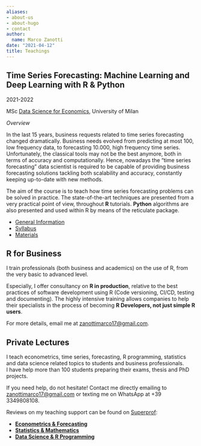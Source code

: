 ```yaml
---
aliases:
- about-us
- about-hugo
- contact
author:
  name: Marco Zanotti
date: "2021-04-12"
title: Teachings
---
```


## Time Series Forecasting: Machine Learning and Deep Learning with R & Python

2021-2022  

MSc [Data Science for Economics](https://www.unimi.it/it/corsi/corsi-di-laurea/data-science-and-economics-dse),
University of Milan  

*Overview*
  
In the last 15 years, business requests related to time series forecasting changed 
dramatically. Business needs evolved from predicting at most 100, low frequency 
data, to forecasting 10.000, high frequency time series. Unfortunately, the 
classical tools may not be the best anymore, both in terms of accuracy and computationally.
Hence, nowadays the “time series forecasting” data scientist is required 
to be capable of providing business forecasting solutions tackling both scalability 
and accuracy, constantly keeping up-to-date with new methods.

The aim of the course is to teach how time series forecasting problems can be solved 
in practice. The state-of-the-art techniques are presented from a very practical 
point of view, throughout **R** tutorials. **Python** algorithms are also presented 
and used within R by means of the reticulate package.  

- [General Information](https://marcozanotti.github.io/tsforecasting-course/general-infos/dse_lab_description.html)  
- [Syllabus](https://marcozanotti.github.io/tsforecasting-course/general-infos/dse_lab_syllabus.html)  
- [Materials](https://github.com/marcozanotti/tsforecasting-course)  


## R for Business

I train professionals (both business and academics) on the use of R, 
from the very basic to advanced level.  

Especially, I offer consultancy on **R in production**, relative to the best 
practices of software development using R (Code versioning, CI/CD, testing and 
documenting). 
The highly intensive training allows companies to help their specialists in 
the process of becoming **R Developers, not just simple R users**.

For more details, email me at zanottimarco17@gmail.com.


## Private Lectures

I teach econometrics, time series, forecasting, R programming, statistics and 
data science related topics to students and business professionals.  
I have help more than 100 students preparing their exams, thesis and PhD projects.  

If you need help, do not hesitate! Contact me directly emailing to zanottimarco17@gmail.com 
or texting me on WhatsApp at +39 3349808108.

Reviews on my teaching support can be found on [Superprof](https://www.superprof.it/):  
- **[Econometrics & Forecasting](https://www.superprof.it/lezioni-econometria-time-series-forecasting-gretl-piu-anni-esperienza-analisi-dati-laureato-magistrale.html)**  
- **[Statistics & Mathematics](https://www.superprof.it/lezioni-matematica-statistica-piu-anni-esperienza-analisi-dati-laureato-magistrale-finanza-quantitativa.html)**  
- **[Data Science & R Programming](https://www.superprof.it/lezioni-data-science-machine-learning-programmazione-piu-anni-esperienza-analisi-dati-laureato-magistrale.html)**  
